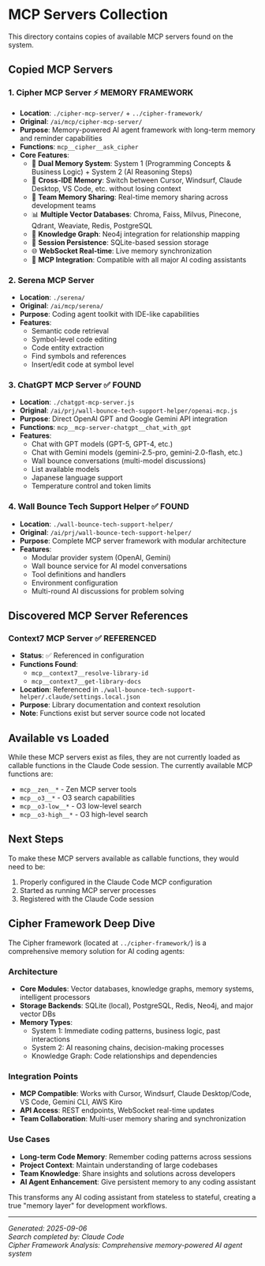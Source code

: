 # MCP Servers Collection

This directory contains copies of available MCP servers found on the system.

## Copied MCP Servers

### 1. Cipher MCP Server ⚡ MEMORY FRAMEWORK
- **Location**: `./cipher-mcp-server/` + `../cipher-framework/`
- **Original**: `/ai/mcp/cipher-mcp-server/`
- **Purpose**: Memory-powered AI agent framework with long-term memory and reminder capabilities
- **Functions**: `mcp__cipher__ask_cipher`
- **Core Features**:
  - 🧠 **Dual Memory System**: System 1 (Programming Concepts & Business Logic) + System 2 (AI Reasoning Steps)
  - 🔄 **Cross-IDE Memory**: Switch between Cursor, Windsurf, Claude Desktop, VS Code, etc. without losing context
  - 🤝 **Team Memory Sharing**: Real-time memory sharing across development teams
  - 📊 **Multiple Vector Databases**: Chroma, Faiss, Milvus, Pinecone, Qdrant, Weaviate, Redis, PostgreSQL
  - 🔗 **Knowledge Graph**: Neo4j integration for relationship mapping
  - 📝 **Session Persistence**: SQLite-based session storage
  - 🌐 **WebSocket Real-time**: Live memory synchronization
  - 🎯 **MCP Integration**: Compatible with all major AI coding assistants

### 2. Serena MCP Server
- **Location**: `./serena/`
- **Original**: `/ai/mcp/serena/`
- **Purpose**: Coding agent toolkit with IDE-like capabilities
- **Features**:
  - Semantic code retrieval
  - Symbol-level code editing
  - Code entity extraction
  - Find symbols and references
  - Insert/edit code at symbol level

### 3. ChatGPT MCP Server ✅ FOUND
- **Location**: `./chatgpt-mcp-server.js`
- **Original**: `/ai/prj/wall-bounce-tech-support-helper/openai-mcp.js`
- **Purpose**: Direct OpenAI GPT and Google Gemini API integration
- **Functions**: `mcp__mcp-server-chatgpt__chat_with_gpt`
- **Features**:
  - Chat with GPT models (GPT-5, GPT-4, etc.)
  - Chat with Gemini models (gemini-2.5-pro, gemini-2.0-flash, etc.)
  - Wall bounce conversations (multi-model discussions)
  - List available models
  - Japanese language support
  - Temperature control and token limits

### 4. Wall Bounce Tech Support Helper ✅ FOUND
- **Location**: `./wall-bounce-tech-support-helper/`
- **Original**: `/ai/prj/wall-bounce-tech-support-helper/`
- **Purpose**: Complete MCP server framework with modular architecture
- **Features**:
  - Modular provider system (OpenAI, Gemini)
  - Wall bounce service for AI model conversations
  - Tool definitions and handlers
  - Environment configuration
  - Multi-round AI discussions for problem solving

## Discovered MCP Server References

### Context7 MCP Server ✅ REFERENCED
- **Status**: ✅ Referenced in configuration
- **Functions Found**:
  - `mcp__context7__resolve-library-id`
  - `mcp__context7__get-library-docs`
- **Location**: Referenced in `./wall-bounce-tech-support-helper/.claude/settings.local.json`
- **Purpose**: Library documentation and context resolution
- **Note**: Functions exist but server source code not located

## Available vs Loaded

While these MCP servers exist as files, they are not currently loaded as callable functions in the Claude Code session. The currently available MCP functions are:

- `mcp__zen__*` - Zen MCP server tools
- `mcp__o3__*` - O3 search capabilities
- `mcp__o3-low__*` - O3 low-level search  
- `mcp__o3-high__*` - O3 high-level search

## Next Steps

To make these MCP servers available as callable functions, they would need to be:

1. Properly configured in the Claude Code MCP configuration
2. Started as running MCP server processes
3. Registered with the Claude Code session

## Cipher Framework Deep Dive

The Cipher framework (located at `../cipher-framework/`) is a comprehensive memory solution for AI coding agents:

### Architecture
- **Core Modules**: Vector databases, knowledge graphs, memory systems, intelligent processors
- **Storage Backends**: SQLite (local), PostgreSQL, Redis, Neo4j, and major vector DBs
- **Memory Types**: 
  - System 1: Immediate coding patterns, business logic, past interactions
  - System 2: AI reasoning chains, decision-making processes
  - Knowledge Graph: Code relationships and dependencies

### Integration Points
- **MCP Compatible**: Works with Cursor, Windsurf, Claude Desktop/Code, VS Code, Gemini CLI, AWS Kiro
- **API Access**: REST endpoints, WebSocket real-time updates  
- **Team Collaboration**: Multi-user memory sharing and synchronization

### Use Cases
- **Long-term Code Memory**: Remember coding patterns across sessions
- **Project Context**: Maintain understanding of large codebases
- **Team Knowledge**: Share insights and solutions across developers
- **AI Agent Enhancement**: Give persistent memory to any coding assistant

This transforms any AI coding assistant from stateless to stateful, creating a true "memory layer" for development workflows.

---

*Generated: 2025-09-06*  
*Search completed by: Claude Code*  
*Cipher Framework Analysis: Comprehensive memory-powered AI agent system*